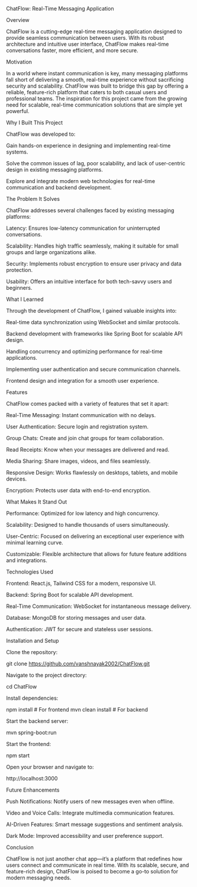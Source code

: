 ChatFlow: Real-Time Messaging Application

Overview

ChatFlow is a cutting-edge real-time messaging application designed to provide seamless communication between users. With its robust architecture and intuitive user interface, ChatFlow makes real-time conversations faster, more efficient, and more secure.

Motivation

In a world where instant communication is key, many messaging platforms fall short of delivering a smooth, real-time experience without sacrificing security and scalability. ChatFlow was built to bridge this gap by offering a reliable, feature-rich platform that caters to both casual users and professional teams. The inspiration for this project came from the growing need for scalable, real-time communication solutions that are simple yet powerful.

Why I Built This Project

ChatFlow was developed to:

Gain hands-on experience in designing and implementing real-time systems.

Solve the common issues of lag, poor scalability, and lack of user-centric design in existing messaging platforms.

Explore and integrate modern web technologies for real-time communication and backend development.

The Problem It Solves

ChatFlow addresses several challenges faced by existing messaging platforms:

Latency: Ensures low-latency communication for uninterrupted conversations.

Scalability: Handles high traffic seamlessly, making it suitable for small groups and large organizations alike.

Security: Implements robust encryption to ensure user privacy and data protection.

Usability: Offers an intuitive interface for both tech-savvy users and beginners.

What I Learned

Through the development of ChatFlow, I gained valuable insights into:

Real-time data synchronization using WebSocket and similar protocols.

Backend development with frameworks like Spring Boot for scalable API design.

Handling concurrency and optimizing performance for real-time applications.

Implementing user authentication and secure communication channels.

Frontend design and integration for a smooth user experience.

Features

ChatFlow comes packed with a variety of features that set it apart:

Real-Time Messaging: Instant communication with no delays.

User Authentication: Secure login and registration system.

Group Chats: Create and join chat groups for team collaboration.

Read Receipts: Know when your messages are delivered and read.

Media Sharing: Share images, videos, and files seamlessly.

Responsive Design: Works flawlessly on desktops, tablets, and mobile devices.

Encryption: Protects user data with end-to-end encryption.

What Makes It Stand Out

Performance: Optimized for low latency and high concurrency.

Scalability: Designed to handle thousands of users simultaneously.

User-Centric: Focused on delivering an exceptional user experience with minimal learning curve.

Customizable: Flexible architecture that allows for future feature additions and integrations.

Technologies Used

Frontend: React.js, Tailwind CSS for a modern, responsive UI.

Backend: Spring Boot for scalable API development.

Real-Time Communication: WebSocket for instantaneous message delivery.

Database: MongoDB for storing messages and user data.

Authentication: JWT for secure and stateless user sessions.

Installation and Setup

Clone the repository:

git clone https://github.com/vanshnayak2002/ChatFlow.git

Navigate to the project directory:

cd ChatFlow

Install dependencies:

npm install # For frontend
mvn clean install # For backend

Start the backend server:

mvn spring-boot:run

Start the frontend:

npm start

Open your browser and navigate to:

http://localhost:3000

Future Enhancements

Push Notifications: Notify users of new messages even when offline.

Video and Voice Calls: Integrate multimedia communication features.

AI-Driven Features: Smart message suggestions and sentiment analysis.

Dark Mode: Improved accessibility and user preference support.

Conclusion

ChatFlow is not just another chat app—it’s a platform that redefines how users connect and communicate in real time. With its scalable, secure, and feature-rich design, ChatFlow is poised to become a go-to solution for modern messaging needs.
